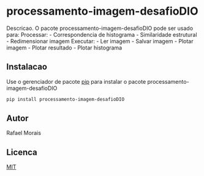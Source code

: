 # processamento-imagem-desafioDIO

Descricao.
O pacote processamento-imagem-desafioDIO pode ser usado para: 
    Processar:
		- Correspondencia de histograma
		- Similaridade estrutural
		- Redimensionar imagem
    Executar:
		- Ler imagem
		- Salvar imagem
		- Plotar imagem
		- Plotar resultado
		- Plotar histograma

## Instalacao

Use o gerenciador de pacote [pip](https://pip.pypa.io/en/stable/) para instalar o pacote processamento-imagem-desafioDIO

```bash
pip install processamento-imagem-desafioDIO
```

## Autor
Rafael Morais

## Licenca
[MIT](https://choosealicense.com/licenses/mit/)